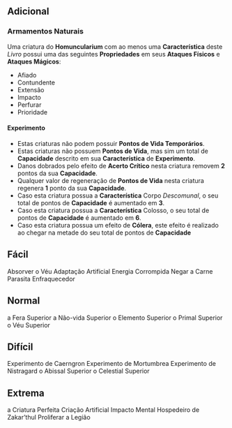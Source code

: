 ## Adicional
### Armamentos Naturais
Uma criatura do **Homuncularium** com ao menos uma **Característica** deste *Livro* possui uma das seguintes **Propriedades** em seus **Ataques Físicos** e **Ataques Mágicos**:
<ul>
	<li>Afiado  
	<li>Contundente 
	<li>Extensão
	<li>Impacto 
	<li>Perfurar
	<li>Prioridade
</ul>

#### Experimento
- Estas criaturas não podem possuir **Pontos de Vida Temporários**.
- Estas criaturas não possuem **Pontos de Vida**, mas sim um total de **Capacidade** descrito em sua **Característica** de **Experimento**.
- Danos dobrados pelo efeito de **Acerto Crítico** nesta criatura removem **2** pontos da sua **Capacidade**.
- Qualquer valor de regeneração de **Pontos de Vida** nesta criatura regenera **1** ponto da sua **Capacidade**.
- Caso esta criatura possua a **Característica** Corpo *Descomunal*, o seu total de pontos de **Capacidade** é aumentado em **3**.
- Caso esta criatura possua a **Característica** Colosso, o seu total de pontos de **Capacidade** é aumentado em **6**.
- Caso esta criatura possua um efeito de **Cólera**, este efeito é realizado ao chegar na metade do seu total de pontos de **Capacidade**

## Fácil
Absorver o Véu
Adaptação Artificial
Energia Corrompida
Negar a Carne
Parasita Enfraquecedor
## Normal
a Fera Superior
a Não-vida Superior
o Elemento Superior
o Primal Superior
o Véu Superior
## Difícil
Experimento de Caerngron 
Experimento de Mortumbrea 
Experimento de Nistragard 
o Abissal Superior 
o Celestial Superior 
## Extrema
a Criatura Perfeita
Criação Artificial
Impacto Mental
Hospedeiro de Zakar’thul
Proliferar a Legião
